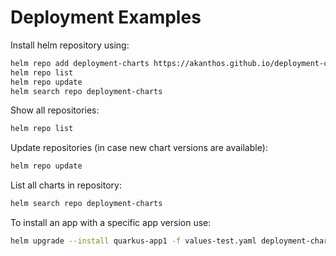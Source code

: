 # Deployment Examples

Install helm repository using:

```bash 
helm repo add deployment-charts https://akanthos.github.io/deployment-charts/
helm repo list
helm repo update
helm search repo deployment-charts
```

Show all repositories:
```bash 
helm repo list
```

Update repositories (in case new chart versions are available):
```bash 
helm repo update
```

List all charts in repository:
```bash 
helm search repo deployment-charts
```

To install an app with a specific app version use:

```bash 
helm upgrade --install quarkus-app1 -f values-test.yaml deployment-charts/quarkus-chart --version 0.2.0
```

